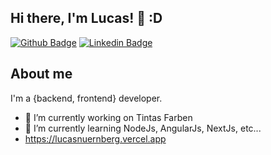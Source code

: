 ## Hi there, I'm Lucas! 👋 :D

[![Github Badge](https://img.shields.io/badge/-Github-000?style=flat-square&logo=Github&logoColor=white&link=https://github.com/lucasnuernberg)](https://github.com/lucasnuernberg)
[![Linkedin Badge](https://img.shields.io/badge/-LinkedIn-blue?style=flat-square&logo=Linkedin&logoColor=white&link=https://www.linkedin.com/in/lucas-nuernberg-a0951a1b3/)](https://www.linkedin.com/in/lucas-nuernberg-a0951a1b3/)

## About me
I'm a {backend, frontend} developer.

- 🔭 I’m currently working on Tintas Farben 
- 🌱 I’m currently learning NodeJs, AngularJs, NextJs, etc...
- https://lucasnuernberg.vercel.app
